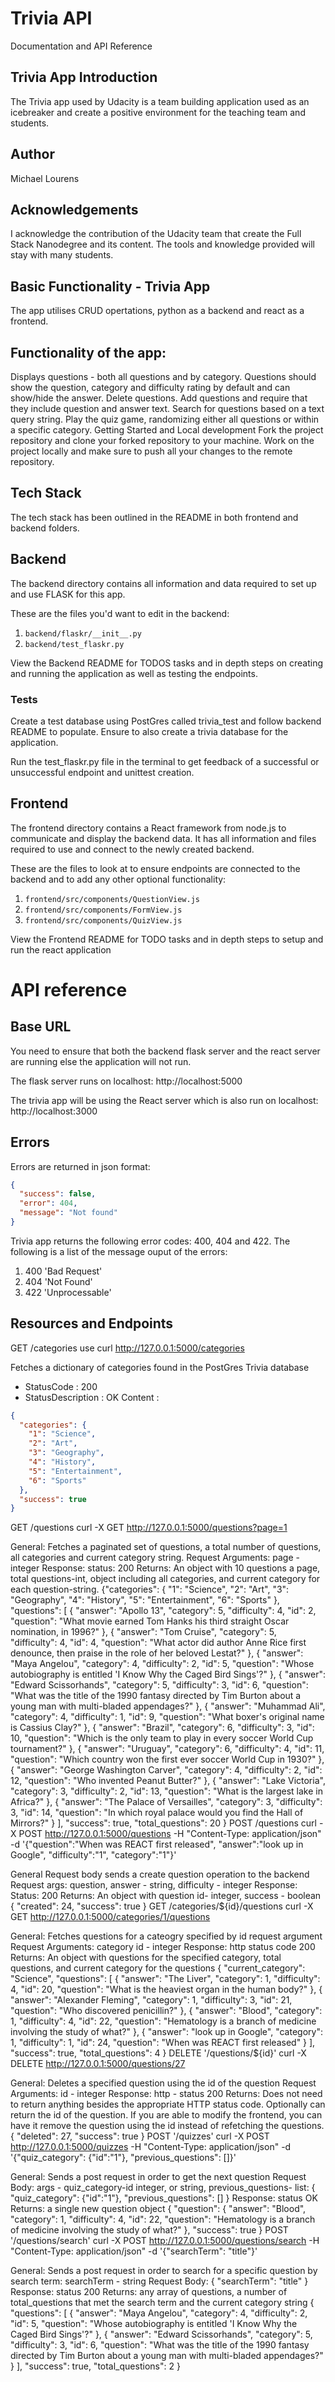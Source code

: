 # Trivia API

Documentation and API Reference

## Trivia App Introduction

The Trivia app used by Udacity is a team building application used as an icebreaker and create a positive environment for the teaching team and students.

## Author

Michael Lourens

## Acknowledgements

I acknowledge the contribution of the Udacity team that create the Full Stack Nanodegree and its content. The tools and knowledge provided will stay with many students.

## Basic Functionality - Trivia App

The app utilises CRUD opertations, python as a backend and react as a frontend.

## Functionality of the app:

Displays questions - both all questions and by category. Questions should show the question, category and difficulty rating by default and can show/hide the answer.
Delete questions.
Add questions and require that they include question and answer text.
Search for questions based on a text query string.
Play the quiz game, randomizing either all questions or within a specific category.
Getting Started and Local development
Fork the project repository and clone your forked repository to your machine. Work on the project locally and make sure to push all your changes to the remote repository.

## Tech Stack

The tech stack has been outlined in the README in both frontend and backend folders.

## Backend

The backend directory contains all information and data required to set up and use FLASK for this app.

These are the files you'd want to edit in the backend:

1. `backend/flaskr/__init__.py`
2. `backend/test_flaskr.py`

View the Backend README for TODOS tasks and in depth steps on creating and running the application as well as testing the endpoints.

### Tests

Create a test database using PostGres called trivia_test and follow backend README to populate. Ensure to also create a trivia database for the application.

Run the test_flaskr.py file in the terminal to get feedback of a successful or unsuccessful endpoint and unittest creation.

## Frontend

The frontend directory contains a React framework from node.js to communicate and display the backend data. It has all information and files required to use and connect to the newly created backend.

These are the files to look at to ensure endpoints are connected to the backend and to add any other optional functionality:

1. `frontend/src/components/QuestionView.js`
2. `frontend/src/components/FormView.js`
3. `frontend/src/components/QuizView.js`

View the Frontend README for TODO tasks and in depth steps to setup and run the react application

# API reference

## Base URL

You need to ensure that both the backend flask server and the react server are running else the application will not run.

The flask server runs on localhost: http://localhost:5000

The trivia app will be using the React server which is also run on localhost: http://localhost:3000

## Errors

Errors are returned in json format:

```json
{
  "success": false,
  "error": 404,
  "message": "Not found"
}
```

Trivia app returns the following error codes: 400, 404 and 422. The following is a list of the message ouput of the errors:

1. 400 'Bad Request'
2. 404 'Not Found'
3. 422 'Unprocessable'

## Resources and Endpoints

GET /categories use curl http://127.0.0.1:5000/categories

Fetches a dictionary of categories found in the PostGres Trivia database

- StatusCode : 200
- StatusDescription : OK
  Content :

```json
{
  "categories": {
    "1": "Science",
    "2": "Art",
    "3": "Geography",
    "4": "History",
    "5": "Entertainment",
    "6": "Sports"
  },
  "success": true
}
```

GET /questions curl -X GET http://127.0.0.1:5000/questions?page=1

General:
Fetches a paginated set of questions, a total number of questions, all categories and current category string.
Request Arguments: page - integer
Response:
status: 200
Returns: An object with 10 questions a page, total questions-int, object including all categories, and current category for each question-string.
{"categories": {
"1": "Science",
"2": "Art",
"3": "Geography",
"4": "History",
"5": "Entertainment",
"6": "Sports"
},
"questions": [
{
"answer": "Apollo 13",
"category": 5,
"difficulty": 4,
"id": 2,
"question": "What movie earned Tom Hanks his third straight Oscar nomination, in 1996?"
},
{
"answer": "Tom Cruise",
"category": 5,
"difficulty": 4,
"id": 4,
"question": "What actor did author Anne Rice first denounce, then praise in the role of her beloved Lestat?"
},
{
"answer": "Maya Angelou",
"category": 4,
"difficulty": 2,
"id": 5,
"question": "Whose autobiography is entitled 'I Know Why the Caged Bird Sings'?"
},
{
"answer": "Edward Scissorhands",
"category": 5,
"difficulty": 3,
"id": 6,
"question": "What was the title of the 1990 fantasy directed by Tim Burton about a young man with multi-bladed appendages?"
},
{
"answer": "Muhammad Ali",
"category": 4,
"difficulty": 1,
"id": 9,
"question": "What boxer's original name is Cassius Clay?"
},
{
"answer": "Brazil",
"category": 6,
"difficulty": 3,
"id": 10,
"question": "Which is the only team to play in every soccer World Cup tournament?"
},
{
"answer": "Uruguay",
"category": 6,
"difficulty": 4,
"id": 11,
"question": "Which country won the first ever soccer World Cup in 1930?"
},
{
"answer": "George Washington Carver",
"category": 4,
"difficulty": 2,
"id": 12,
"question": "Who invented Peanut Butter?"
},
{
"answer": "Lake Victoria",
"category": 3,
"difficulty": 2,
"id": 13,
"question": "What is the largest lake in Africa?"
},
{
"answer": "The Palace of Versailles",
"category": 3,
"difficulty": 3,
"id": 14,
"question": "In which royal palace would you find the Hall of Mirrors?"
}
],
"success": true,
"total_questions": 20
}
POST /questions curl -X POST http://127.0.0.1:5000/questions -H "Content-Type: application/json" -d '{"question":"When was REACT first released", "answer":"look up in Google", "difficulty":"1", "category":"1"}'

General
Request body
sends a create question operation to the backend
Request args: question, answer - string, difficulty - integer
Response:
Status: 200
Returns: An object with question id- integer, success - boolean
{
"created": 24,
"success": true
}
GET /categories/${id}/questions curl -X GET http://127.0.0.1:5000/categories/1/questions

General:
Fetches questions for a cateogry specified by id request argument
Request Arguments: category id - integer
Response: http status code 200
Returns: An object with questions for the specified category, total questions, and current category for the questions
{
"current_category": "Science",
"questions": [
{
"answer": "The Liver",
"category": 1,
"difficulty": 4,
"id": 20,
"question": "What is the heaviest organ in the human body?"
},
{
"answer": "Alexander Fleming",
"category": 1,
"difficulty": 3,
"id": 21,
"question": "Who discovered penicillin?"
},
{
"answer": "Blood",
"category": 1,
"difficulty": 4,
"id": 22,
"question": "Hematology is a branch of medicine involving the study of what?"
},
{
"answer": "look up in Google",
"category": 1,
"difficulty": 1,
"id": 24,
"question": "When was REACT first released"
}
],
"success": true,
"total_questions": 4
}
DELETE '/questions/${id}' curl -X DELETE http://127.0.0.1:5000/questions/27

General:
Deletes a specified question using the id of the question
Request Arguments: id - integer
Response: http - status 200
Returns: Does not need to return anything besides the appropriate HTTP status code. Optionally can return the id of the question. If you are able to modify the frontend, you can have it remove the question using the id instead of refetching the questions.
{
"deleted": 27,
"success": true
}
POST '/quizzes' curl -X POST http://127.0.0.1:5000/quizzes -H "Content-Type: application/json" -d '{"quiz_category": {"id":"1"}, "previous_questions": []}'

General:
Sends a post request in order to get the next question
Request Body: args - quiz_category-id integer, or string, previous_questions- list:
{
"quiz_category": {"id":"1"}, "previous_questions": []
}
Response: status OK
Returns: a single new question object
{
"question": {
"answer": "Blood",
"category": 1,
"difficulty": 4,
"id": 22,
"question": "Hematology is a branch of medicine involving the study of what?"
},
"success": true
}
POST '/questions/search' curl -X POST http://127.0.0.1:5000/questions/search -H "Content-Type: application/json" -d '{"searchTerm": "title"}'

General:
Sends a post request in order to search for a specific question by search term: searchTerm - string
Request Body:
{
"searchTerm": "title"
}
Response: status 200
Returns: any array of questions, a number of total_questions that met the search term and the current category string
{
"questions": [
{
"answer": "Maya Angelou",
"category": 4,
"difficulty": 2,
"id": 5,
"question": "Whose autobiography is entitled 'I Know Why the Caged Bird Sings'?"
},
{
"answer": "Edward Scissorhands",
"category": 5,
"difficulty": 3,
"id": 6,
"question": "What was the title of the 1990 fantasy directed by Tim Burton about a young man with multi-bladed appendages?"
}
],
"success": true,
"total_questions": 2
}
